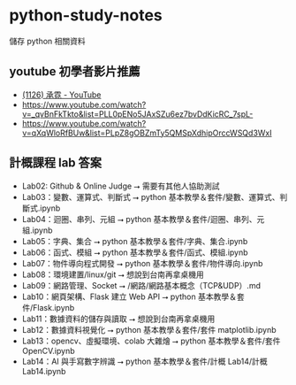# python-study-notes

儲存 python 相關資料

## youtube 初學者影片推薦

-   [(1126) 承霓 - YouTube](https://www.youtube.com/@ninniyang)
-   https://www.youtube.com/watch?v=_qvBnFkTkto&list=PLL0pENo5JAxSZu6ez7bvDdKicRC_7spL-
-   https://www.youtube.com/watch?v=qXqWloRfBUw&list=PLpZ8gOBZmTy5QMSpXdhipOrccWSQd3WxI

## 計概課程 lab 答案

-   Lab02: Github & Online Judge ⭢ 需要有其他人協助測試
-   Lab03：變數、運算式、判斷式 ⭢ python 基本教學＆套件/變數、運算式、判斷式.ipynb
-   Lab04：迴圈、串列、元組 ⭢ python 基本教學＆套件/迴圈、串列、元組.ipynb
-   Lab05：字典、集合 ⭢ python 基本教學＆套件/字典、集合.ipynb
-   Lab06：函式、模組 ⭢ python 基本教學＆套件/函式、模組.ipynb
-   Lab07：物件導向程式開發 ⭢ python 基本教學＆套件/物件導向.ipynb
-   Lab08：環境建置/linux/git ⭢ 想說到台南再拿桌機用
-   Lab09：網路管理、Socket ⭢ /網路/網路基本概念（TCP&UDP）.md
-   Lab10：網頁架構、Flask 建立 Web API ⭢ python 基本教學＆套件/Flask.ipynb
-   Lab11：數據資料的儲存與讀取 ⭢ 想說到台南再拿桌機用
-   Lab12：數據資料視覺化 ⭢ python 基本教學＆套件/套件 matplotlib.ipynb
-   Lab13：opencv、虛擬環境、colab 大雜燴 ⭢ python 基本教學＆套件/套件 OpenCV.ipynb
-   Lab14：AI 與手寫數字辨識 ⭢ python 基本教學＆套件/計概 Lab14/計概 Lab14.ipynb


